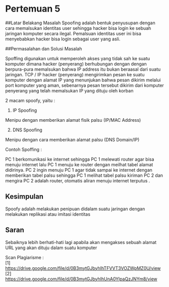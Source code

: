 # Pertemuan 5

##Latar Belakang Masalah
Spoofing adalah  bentuk penyusupan dengan cara memalsukan identitas user sehingga hacker bisa login ke sebuah jaringan komputer secara ilegal. Pemalsuan identitas user ini bisa menyebabkan hacker bisa login sebagai user yang asli. 


##Permasalahan dan Solusi Masalah

Spoffing digunakan untuk memperoleh akses yang tidak sah ke suatu komputer dimana hacker  (penyerang) berhubungan dengan dengan berpura-pura memalsukan bahwa IP address itu bukan beraasal dari suatu jaringan. TCP / IP hacker (penyerang) mengirimkan pesan ke suatu komputer dengan alamat IP yang menunjukan bahwa pesan dikirim melalui port komputer yang aman, sebenarnya pesan tersebut dikirim dari komputer penyerang yang telah memalsukan IP yang dituju oleh korban


2 macam spoofy, yaitu :

1. IP Spoofing <br>

Menipu dengan memberikan alamat fisik palsu (IP/MAC Address)

2. DNS Spoofing <br>

Menipu dengan cara memberikan alamat palsu (DNS Domain/IP)

 

Contoh Spoffing :

 PC 1 berkomunikasi ke internet sehingga PC 1 melewati router agar bisa menuju internet  lalu PC 1 menuju ke router dengan meilhat tabel alamat didirinya. PC 2 ingin menuju PC 1 agar tidak sampai ke internet dengan memberikan tabel palsu sehingga PC 1 melihat tabel palsu kiriman PC 2 dan mengira PC 2 adalah router, otomatis aliran menuju internet terputus .


## Kesimpulan

Spoofy adalah melakukan penipuan didalam suatu jaringan dengan melakukan replikasi atau imitasi identitas 


## Saran

Sebaiknya lebih berhati-hati lagi apabila akan mengakses sebuah alamat URL yang akan dituju dalam suatu komputer

Scan Plagiarisme : <br>
[1] https://drive.google.com/file/d/0B3mytGJbyhIhTFVVT3VOZWpMZ0U/view <br>
[2] https://drive.google.com/file/d/0B3mytGJbyhIhUnA0YlpaQzJNYm8/view